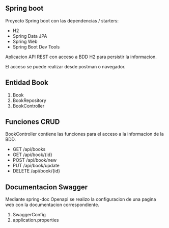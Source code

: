 ## Spring boot

Proyecto Spring boot con las dependencias / starters:

* H2
* Spring Data JPA
* Spring Web
* Spring Boot Dev Tools

Aplicacion API REST con acceso a BDD H2 para persistir la informacion.

El acceso se puede realizar desde postman o navegador.

## Entidad Book

1. Book
2. BookRepository
3. BookController

## Funciones CRUD

BookController contiene las funciones para el acceso a la informacion de la BDD.

* GET /api/books
* GET /api/book/{id}
* POST /api/book/new
* PUT /api/book/update
* DELETE /api/book/{id}

## Documentacion Swagger

Mediante spring-doc Openapi se realizo la configuracion de una pagina web con la documentacion correspondiente.

1. SwaggerConfig
2. application.properties